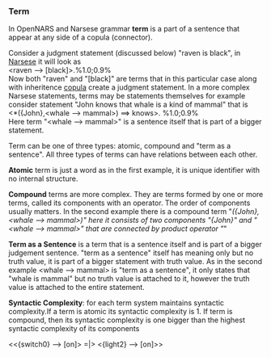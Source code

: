 ### Term

In OpenNARS and Narsese grammar **term** is a part of a sentence that appear at any side of a copula (connector). 

Consider a judgment statement (discussed below) "raven is black", in [Narsese](https://github.com/opennars/opennars/wiki/Input-Output-Format) it will look as <br/><raven --> [black]>.%1.0;0.9%<br/> 
Now both "raven" and "[black]" are terms that in this particular case along with inheritence [copula](https://github.com/opennars/opennars/wiki/Narsese-symbol-list-(ASCII-version-)) create a judgment statement. In a more complex Narsese statements, terms may be statements themselves for example consider statement "John knows that whale is a kind of mammal" that is <br/><*({John},<whale --> mammal>) ==> knows>. %1.0;0.9%<br/> Here term "<whale --> mammal>" is a sentence itself that is part of a bigger statement. 

Term can be one of three types: atomic, compound and "term as a sentence". All three types of terms can have relations between each other. 

**Atomic** term is just a word as in the first example, it is unique identifier with no internal structure. 

**Compound** terms are more complex. They are terms formed by one or more terms, called its components with an operator. The order of components usually matters. In the second example there is a compound term "*({John},<whale --> mammal>)" here it consists of two components "{John}" and "<whale --> mammal>" that are connected by product operator "*"

**Term as a Sentence** is a term that is a sentence itself and is part of a bigger judgement sentence. "term as a sentence" itself has meaning only but no truth value, it is part of a bigger statement with truth value. As in the second example   <whale --> mammal> is "term as a sentence", it only states that "whale is mammal" but no truth value is attached to it, however the truth value is attached to the entire statement. 

**Syntactic Complexity**: for each term system maintains syntactic complexity.If a term is atomic its syntactic complexity is 1. If term is compound, then its syntactic complexity is one bigger than the highest syntactic complexity of its components  













<<{switch0} --> [on]> =|> <{light2} --> [on]>>